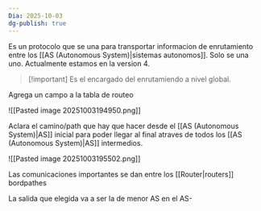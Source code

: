 ```yaml
---
Dia: 2025-10-03
dg-publish: true
---
```

Es un protocolo que se una para transportar informacion de enrutamiento entre los [[AS (Autonomous System)|sistemas autonomos]]. Solo se una uno. Actualmente estamos en la version 4.

>[!important] Es el encargado del enrutamiendo a nivel global.


Agrega un campo a la tabla de routeo

![[Pasted image 20251003194950.png]]

Aclara el camino/path que hay que hacer desde el [[AS (Autonomous System)|AS]] inicial para poder llegar al final  atraves de todos los [[AS (Autonomous System)|AS]] intermedios.

![[Pasted image 20251003195502.png]]


Las comunicaciones importantes se dan entre los [[Router|routers]] bordpathes

La salida que elegida va a ser la de menor AS en el AS-